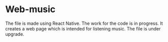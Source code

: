 # Web-music
The file is made using React Native. The work for the code is in progress.
It creates a web page which is intended for listening music.
The file is under upgrade.
